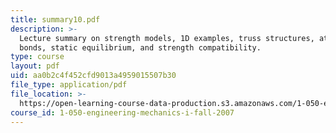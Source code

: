 ```yaml
---
title: summary10.pdf
description: >-
  Lecture summary on strength models, 1D examples, truss structures, atomic
  bonds, static equilibrium, and strength compatibility.
type: course
layout: pdf
uid: aa0b2c4f452cfd9013a4959015507b30
file_type: application/pdf
file_location: >-
  https://open-learning-course-data-production.s3.amazonaws.com/1-050-engineering-mechanics-i-fall-2007/aa0b2c4f452cfd9013a4959015507b30_summary10.pdf
course_id: 1-050-engineering-mechanics-i-fall-2007
---
```

